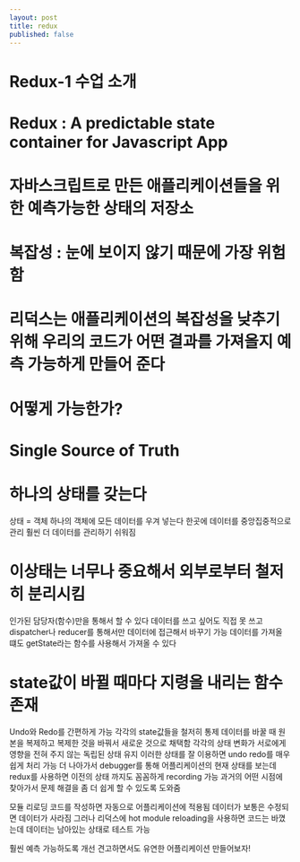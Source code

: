 ```yaml
---
layout: post
title: redux
published: false
---
```




# Redux-1 수업 소개

# Redux : A predictable state container for Javascript App

# 자바스크립트로 만든 애플리케이션들을 위한 예측가능한 상태의 저장소

# 복잡성 : 눈에 보이지 않기 때문에 가장 위험함

# 리덕스는 애플리케이션의 복잡성을 낮추기 위해 우리의 코드가 어떤 결과를 가져올지 예측 가능하게 만들어 준다


# 어떻게 가능한가?


# Single Source of Truth


# 하나의 상태를 갖는다
상태 = 객체
하나의 객체에 모든 데이터를 우겨 넣는다 
한곳에 데이터를 중앙집중적으로 관리
훨씬 더 데이터를 관리하기 쉬워짐

# 이상태는 너무나 중요해서 외부로부터 철저히 분리시킴
인가된 담당자(함수)만을 통해서 할 수 있다
데이터를 쓰고 싶어도 직접 못 쓰고 dispatcher나 reducer를 통해서만 데이터에 접근해서 바꾸기 가능
데이터를 가져올 떄도 getState라는 함수를 사용해서 가져올 수 있다



# state값이 바뀔 때마다 지령을 내리는 함수 존재 


Undo와 Redo를 간편하게 가능
각각의 state값들을 철저히 통제 데이터를 바꿀 때 원본을 복제하고 복제한 것을 바꿔서 새로운 것으로 채택함
각각의 상태 변화가 서로에게 영향을 전혀 주지 않는 독립된 상태 유지
이러한 상태를 잘 이용하면 undo redo를 매우 쉽게 처리 가능
더 나아가서 debugger를 통해 어플리케이션의 현재 상태를 보는데 redux를 사용하면 이전의 상태 까지도 꼼꼼하게 recording 가능
과거의 어떤 시점에 찾아가서 문제 해결을 좀 더 쉽게 할 수 있도록 도와줌


모듈 리로딩 코드를 작성하면 자동으로 어플리케이션에 적용됨 데이터가 보통은 수정되면 데이터가 사라짐 그러나 리덕스에 hot module reloading을 사용하면 코드는 바꼈는데 데이터는 남아있는 상태로 테스트 가능


훨씬 예측 가능하도록 개선 견고하면서도 유연한 어플리케이션 만들어보자!





